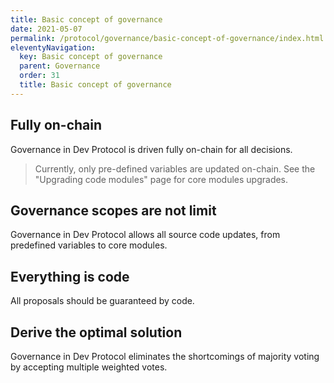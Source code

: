 ```yaml
---
title: Basic concept of governance
date: 2021-05-07
permalink: /protocol/governance/basic-concept-of-governance/index.html
eleventyNavigation:
  key: Basic concept of governance
  parent: Governance
  order: 31
  title: Basic concept of governance
---
```


## Fully on-chain

Governance in Dev Protocol is driven fully on-chain for all decisions.

> Currently, only pre-defined variables are updated on-chain. See the "Upgrading code modules" page for core modules upgrades.

## Governance scopes are not limit

Governance in Dev Protocol allows all source code updates, from predefined variables to core modules.

## Everything is code

All proposals should be guaranteed by code.

## Derive the optimal solution

Governance in Dev Protocol eliminates the shortcomings of majority voting by accepting multiple weighted votes.
